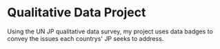 # Qualitative Data Project
Using the UN JP qualitative data survey, my project uses data badges to convey the issues each countrys' JP seeks to address. 
